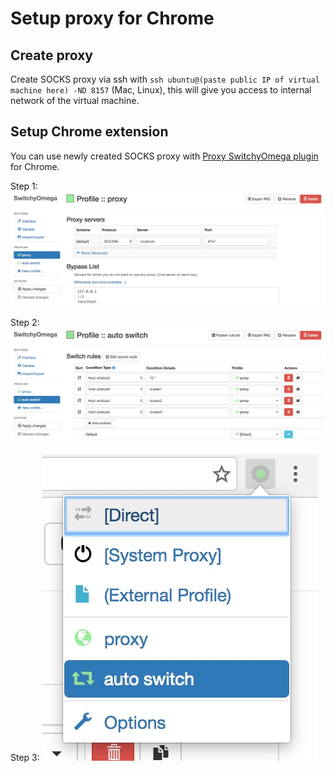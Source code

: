 # Setup proxy for Chrome

## Create proxy

Create SOCKS proxy via ssh with
`ssh ubuntu@(paste public IP of virtual machine here) -ND 8157` (Mac, Linux),
this will give you access to internal network of the virtual machine.

## Setup Chrome extension

You can use newly created SOCKS proxy with
[Proxy SwitchyOmega plugin](https://chrome.google.com/webstore/detail/proxy-switchyomega/padekgcemlokbadohgkifijomclgjgif?hl=en-GB)
for Chrome.

Step 1:
![Proxy1](Proxy1.jpg "")

Step 2:
![Proxy2](Proxy2.jpg "")

Step 3:
![Proxy3](Proxy3.jpg "")

